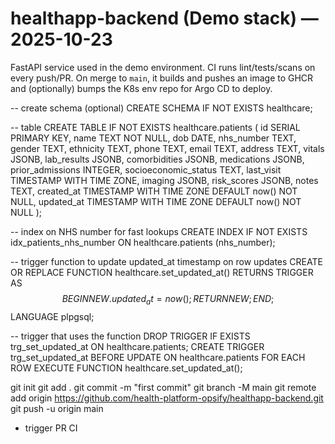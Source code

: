 # healthapp-backend (Demo stack) — 2025-10-23

FastAPI service used in the demo environment. CI runs lint/tests/scans on every push/PR.
On merge to `main`, it builds and pushes an image to GHCR and (optionally) bumps the K8s env repo for Argo CD to deploy.


-- create schema (optional)
CREATE SCHEMA IF NOT EXISTS healthcare;

-- table
CREATE TABLE IF NOT EXISTS healthcare.patients (
    id SERIAL PRIMARY KEY,
    name TEXT NOT NULL,
    dob DATE,
    nhs_number TEXT,
    gender TEXT,
    ethnicity TEXT,
    phone TEXT,
    email TEXT,
    address TEXT,
    vitals JSONB,
    lab_results JSONB,
    comorbidities JSONB,
    medications JSONB,
    prior_admissions INTEGER,
    socioeconomic_status TEXT,
    last_visit TIMESTAMP WITH TIME ZONE,
    imaging JSONB,
    risk_scores JSONB,
    notes TEXT,
    created_at TIMESTAMP WITH TIME ZONE DEFAULT now() NOT NULL,
    updated_at TIMESTAMP WITH TIME ZONE DEFAULT now() NOT NULL
);

-- index on NHS number for fast lookups
CREATE INDEX IF NOT EXISTS idx_patients_nhs_number ON healthcare.patients (nhs_number);

-- trigger function to update updated_at timestamp on row updates
CREATE OR REPLACE FUNCTION healthcare.set_updated_at()
RETURNS TRIGGER AS $$
BEGIN
  NEW.updated_at = now();
  RETURN NEW;
END;
$$ LANGUAGE plpgsql;

-- trigger that uses the function
DROP TRIGGER IF EXISTS trg_set_updated_at ON healthcare.patients;
CREATE TRIGGER trg_set_updated_at
BEFORE UPDATE ON healthcare.patients
FOR EACH ROW
EXECUTE FUNCTION healthcare.set_updated_at();




git init
git add .
git commit -m "first commit"
git branch -M main
git remote add origin https://github.com/health-platform-opsify/healthapp-backend.git
git push -u origin main

- trigger PR CI